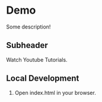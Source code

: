 # Demo

Some description!

## Subheader

Watch Youtube Tutorials.

## Local Development

1. Open index.html in your browser.
